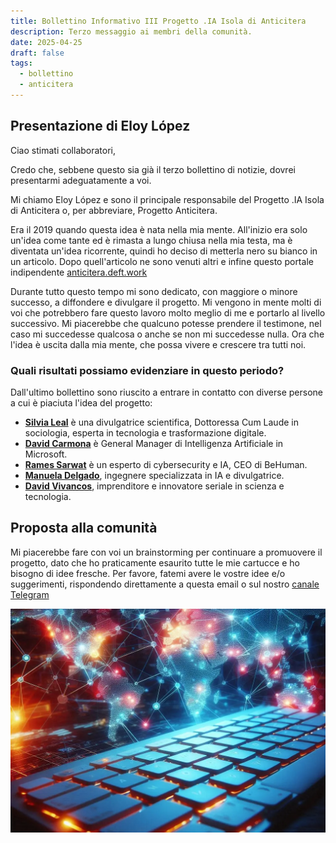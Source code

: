 ```yaml
---
title: Bollettino Informativo III Progetto .IA Isola di Anticitera
description: Terzo messaggio ai membri della comunità.
date: 2025-04-25
draft: false
tags:
  - bollettino
  - anticitera
---
```


## Presentazione di Eloy López

Ciao stimati collaboratori,

Credo che, sebbene questo sia già il terzo bollettino di notizie, dovrei presentarmi adeguatamente a voi.

Mi chiamo Eloy López e sono il principale responsabile del Progetto .IA Isola di Anticitera o, per abbreviare, Progetto Anticitera.

Era il 2019 quando questa idea è nata nella mia mente. All'inizio era solo un'idea come tante ed è rimasta a lungo chiusa nella mia testa, ma è diventata un'idea ricorrente, quindi ho deciso di metterla nero su bianco in un articolo. Dopo quell'articolo ne sono venuti altri e infine questo portale indipendente [anticitera.deft.work](https://anticitera.deft.work)

Durante tutto questo tempo mi sono dedicato, con maggiore o minore successo, a diffondere e divulgare il progetto. Mi vengono in mente molti di voi che potrebbero fare questo lavoro molto meglio di me e portarlo al livello successivo. Mi piacerebbe che qualcuno potesse prendere il testimone, nel caso mi succedesse qualcosa o anche se non mi succedesse nulla. Ora che l'idea è uscita dalla mia mente, che possa vivere e crescere tra tutti noi.

### Quali risultati possiamo evidenziare in questo periodo?

Dall'ultimo bollettino sono riuscito a entrare in contatto con diverse persone a cui è piaciuta l'idea del progetto:

- [**Silvia Leal**](https://silvialeal.es/) è una divulgatrice scientifica, Dottoressa Cum Laude in sociologia, esperta in tecnologia e trasformazione digitale.
- [**David Carmona**](https://www.linkedin.com/in/david-carmona/) è General Manager di Intelligenza Artificiale in Microsoft.
- [**Rames Sarwat**](https://www.linkedin.com/in/rames) è un esperto di cybersecurity e IA, CEO di BeHuman.
- [**Manuela Delgado**](https://www.linkedin.com/in/manuela-delgado-cruz/), ingegnere specializzata in IA e divulgatrice.
- [**David Vivancos**](https://vivancos.com/), imprenditore e innovatore seriale in scienza e tecnologia.

## Proposta alla comunità

Mi piacerebbe fare con voi un brainstorming per continuare a promuovere il progetto, dato che ho praticamente esaurito tutte le mie cartucce e ho bisogno di idee fresche. Per favore, fatemi avere le vostre idee e/o suggerimenti, rispondendo direttamente a questa email o sul nostro [canale Telegram](https://t.me/+oAeZGMsePDg2ZDI0)

<a href="https://anticitera.deft.work">
  <img src="/img/TecladoyPaises.webp" alt="Una tastiera di un computer retroilluminata in rosso, con una mappa del mondo sullo sfondo che mostra nodi colorati interconnessi.">
</a>
